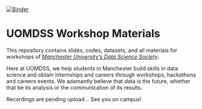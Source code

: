 [![Binder](https://mybinder.org/badge_logo.svg)](https://mybinder.org/v2/gh/UOMDSS/workshops-2022-2023/HEAD)

# UOMDSS Workshop Materials

This repository contains slides, codes, datasets, and all materials for workshops of [*Manchester University’s Data Science Society*](https://uomdss.co.uk/).

Here at UOMDSS, we help students in Manchester build skills in data science and obtain internships and careers through workshops, hackathons and careers events. We adamantly believe that data is the future, whether that be its analysis or the communication of its results.

Recordings are pending upload... See you on campus!
